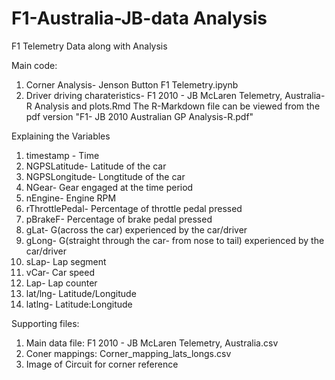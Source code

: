 # F1-Australia-JB-data Analysis
F1 Telemetry Data along with Analysis

Main code:
1. Corner Analysis- Jenson Button F1 Telemetry.ipynb
2. Driver driving charateristics- F1 2010 - JB McLaren Telemetry, Australia- R Analysis and plots.Rmd
The R-Markdown file can be viewed from the pdf version "F1- JB 2010 Australian GP Analysis-R.pdf"

Explaining the Variables
1. timestamp - Time
2. NGPSLatitude- Latitude of the car
3. NGPSLongitude- Longtitude of the car
4. NGear- Gear engaged at the time period
5. nEngine- Engine RPM
6. rThrottlePedal- Percentage of throttle pedal pressed
7. pBrakeF- Percentage of brake pedal pressed
8. gLat- G(across the car) experienced by the car/driver
9. gLong- G(straight through the car- from nose to tail) experienced by the car/driver
10. sLap- Lap segment
11. vCar- Car speed
12. Lap- Lap counter
13. lat/lng- Latitude/Longitude
14. latlng- Latitude:Longitude

Supporting files:
1. Main data file: F1 2010 - JB McLaren Telemetry, Australia.csv
2. Coner mappings: Corner_mapping_lats_longs.csv
3. Image of Circuit for corner reference
